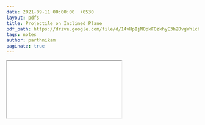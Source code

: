 ```yaml
---
date: 2021-09-11 00:00:00  +0530
layout: pdfs
title: Projectile on Inclined Plane
pdf_path: https://drive.google.com/file/d/14vHpIjNOpkFOzkhyE3h2DvgWhlcbEFMP/preview?usp=sharing
tags: notes
author: parthnikam
paginate: true
---
```


<iframe class="embed-pdf" src="{{ page.pdf_path }}#toolbar=0" seamless="seamless" scrolling="no" style="overflow:hidden"></iframe>
